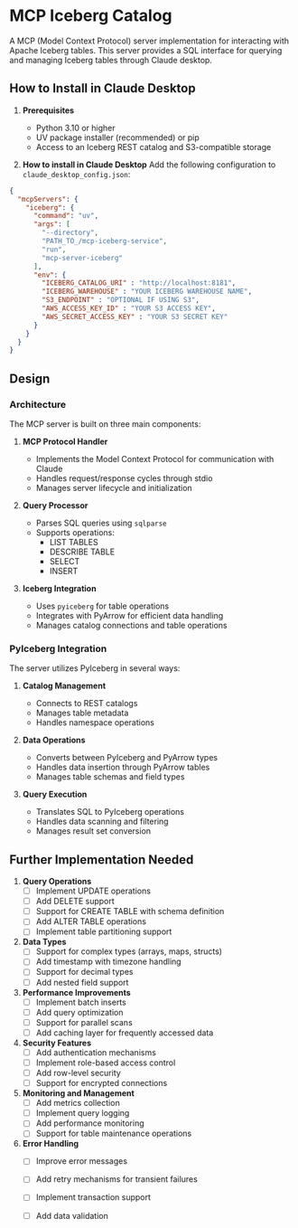 # MCP Iceberg Catalog

A MCP (Model Context Protocol) server implementation for interacting with Apache Iceberg tables. This server provides a SQL interface for querying and managing Iceberg tables through Claude desktop.

## How to Install in Claude Desktop

1. **Prerequisites**
   - Python 3.10 or higher
   - UV package installer (recommended) or pip
   - Access to an Iceberg REST catalog and S3-compatible storage

2. **How to install in Claude Desktop**
Add the following configuration to `claude_desktop_config.json`:

```json
{
  "mcpServers": {
    "iceberg": {
      "command": "uv",
      "args": [
        "--directory",
        "PATH_TO_/mcp-iceberg-service",
        "run",
        "mcp-server-iceberg"
      ],
      "env": {
        "ICEBERG_CATALOG_URI" : "http://localhost:8181",
        "ICEBERG_WAREHOUSE" : "YOUR ICEBERG WAREHOUSE NAME",
        "S3_ENDPOINT" : "OPTIONAL IF USING S3",
        "AWS_ACCESS_KEY_ID" : "YOUR S3 ACCESS KEY",
        "AWS_SECRET_ACCESS_KEY" : "YOUR S3 SECRET KEY"
      }
    }
  }
}
```

## Design

### Architecture

The MCP server is built on three main components:

1. **MCP Protocol Handler**
   - Implements the Model Context Protocol for communication with Claude
   - Handles request/response cycles through stdio
   - Manages server lifecycle and initialization

2. **Query Processor**
   - Parses SQL queries using `sqlparse`
   - Supports operations:
     - LIST TABLES
     - DESCRIBE TABLE
     - SELECT
     - INSERT

3. **Iceberg Integration**
   - Uses `pyiceberg` for table operations
   - Integrates with PyArrow for efficient data handling
   - Manages catalog connections and table operations

### PyIceberg Integration

The server utilizes PyIceberg in several ways:

1. **Catalog Management**
   - Connects to REST catalogs
   - Manages table metadata
   - Handles namespace operations

2. **Data Operations**
   - Converts between PyIceberg and PyArrow types
   - Handles data insertion through PyArrow tables
   - Manages table schemas and field types

3. **Query Execution**
   - Translates SQL to PyIceberg operations
   - Handles data scanning and filtering
   - Manages result set conversion

## Further Implementation Needed

1. **Query Operations**
   - [ ] Implement UPDATE operations
   - [ ] Add DELETE support
   - [ ] Support for CREATE TABLE with schema definition
   - [ ] Add ALTER TABLE operations
   - [ ] Implement table partitioning support

2. **Data Types**
   - [ ] Support for complex types (arrays, maps, structs)
   - [ ] Add timestamp with timezone handling
   - [ ] Support for decimal types
   - [ ] Add nested field support

3. **Performance Improvements**
   - [ ] Implement batch inserts
   - [ ] Add query optimization
   - [ ] Support for parallel scans
   - [ ] Add caching layer for frequently accessed data

4. **Security Features**
   - [ ] Add authentication mechanisms
   - [ ] Implement role-based access control
   - [ ] Add row-level security
   - [ ] Support for encrypted connections

5. **Monitoring and Management**
   - [ ] Add metrics collection
   - [ ] Implement query logging
   - [ ] Add performance monitoring
   - [ ] Support for table maintenance operations

6. **Error Handling**
   - [ ] Improve error messages
   - [ ] Add retry mechanisms for transient failures
   - [ ] Implement transaction support
   - [ ] Add data validation



